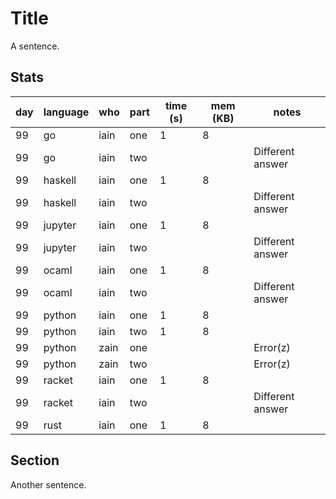 # Title

A sentence.

## Stats

| day | language | who | part | time (s) | mem (KB) | notes |
| --- | --- | --- | --- | --- | --- | --- |
| 99 | go | iain | one | 1 | 8 |  |
| 99 | go | iain | two |  |  | Different answer |
| 99 | haskell | iain | one | 1 | 8 |  |
| 99 | haskell | iain | two |  |  | Different answer |
| 99 | jupyter | iain | one | 1 | 8 |  |
| 99 | jupyter | iain | two |  |  | Different answer |
| 99 | ocaml | iain | one | 1 | 8 |  |
| 99 | ocaml | iain | two |  |  | Different answer |
| 99 | python | iain | one | 1 | 8 |  |
| 99 | python | iain | two | 1 | 8 |  |
| 99 | python | zain | one |  |  | Error(z) |
| 99 | python | zain | two |  |  | Error(z) |
| 99 | racket | iain | one | 1 | 8 |  |
| 99 | racket | iain | two |  |  | Different answer |
| 99 | rust | iain | one | 1 | 8 |  |


## Section

Another sentence.
